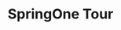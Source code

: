 ---
title: "SpringOne Tour"
type: "tv-show"
streaming: true
id: "springone-tour"
description: Join us the third week of each month for a two-day, live event where your cloud native community favorites go in depth on different topics.
teaser: Live Every Third Wed-Thu at 9am PT
image: "/images/tv/shows/springone-tour.png"
weight: 2
---